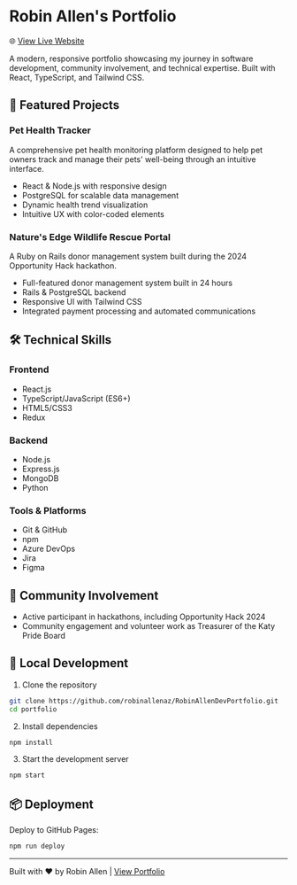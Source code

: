 # Robin Allen's Portfolio

🌐 [View Live Website](https://robinallenaz.github.io/RobinAllenDevPortfolio)

A modern, responsive portfolio showcasing my journey in software development, community involvement, and technical expertise. Built with React, TypeScript, and Tailwind CSS.

## 🌟 Featured Projects

### Pet Health Tracker
A comprehensive pet health monitoring platform designed to help pet owners track and manage their pets' well-being through an intuitive interface.
- React & Node.js with responsive design
- PostgreSQL for scalable data management
- Dynamic health trend visualization
- Intuitive UX with color-coded elements

### Nature's Edge Wildlife Rescue Portal
A Ruby on Rails donor management system built during the 2024 Opportunity Hack hackathon.
- Full-featured donor management system built in 24 hours
- Rails & PostgreSQL backend
- Responsive UI with Tailwind CSS
- Integrated payment processing and automated communications

## 🛠️ Technical Skills

### Frontend
- React.js
- TypeScript/JavaScript (ES6+)
- HTML5/CSS3
- Redux

### Backend
- Node.js
- Express.js
- MongoDB
- Python

### Tools & Platforms
- Git & GitHub
- npm
- Azure DevOps
- Jira
- Figma

## 🤝 Community Involvement
- Active participant in hackathons, including Opportunity Hack 2024
- Community engagement and volunteer work as Treasurer of the Katy Pride Board

## 🚀 Local Development

1. Clone the repository
```bash
git clone https://github.com/robinallenaz/RobinAllenDevPortfolio.git
cd portfolio
```

2. Install dependencies
```bash
npm install
```

3. Start the development server
```bash
npm start
```

## 📦 Deployment
Deploy to GitHub Pages:
```bash
npm run deploy
```

---
Built with ❤️ by Robin Allen | [View Portfolio](https://robinallenaz.github.io/RobinAllenDevPortfolio)
